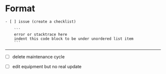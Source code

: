 # Format

```
- [ ] issue (create a checklist)

    ```
    error or stacktrace here
    indent this code block to be under unordered list item
    ```
```

---

- [ ] delete maintenance cycle

- [ ] edit equipment but no real update
